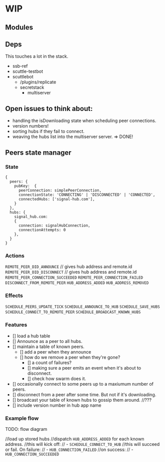 # WIP

## Modules

## Deps

This touches a lot in the stack.

- ssb-ref
- scuttle-testbot
- scuttlebot
  - /plugins/replicate
  - secretstack
    - multiserver

## Open issues to think about:

- handling the isDownloading state when scheduling peer connections.
- version numbers!
- sorting hubs if they fail to connect. 
- weaving the hubs list into the multiserver server. => DONE!

## Peers state manager

### State

```
{
  peers: {
    pubKey:  {
      peerConnection: simplePeerConnection,
      connectionState: 'CONNECTING' | 'DISCONNECTED' | 'CONNECTED',
      connectedHubs: ['signal-hub.com'],
    } 
  },
  hubs: {
    signal_hub.com: 
    {
      connection: signalHubConnection,
      connectionAttempts: 0
    },
  }
}
```

### Actions

`REMOTE_PEER_DID_ANNOUNCE` // gives hub address and remote.id
`REMOTE_PEER_DID_DISCONNECT` // gives hub address and remote.id
`REMOTE_PEER_CONNECTION_SUCCEEDED`
`REMOTE_PEER_CONNECTION_FAILED`
`DISCONNECT_FROM_REMOTE_PEER`
`HUB_ADDRESS_ADDED`
`HUB_ADDRESS_REMOVED`

### Effects

`SCHEDULE_PEERS_UPDATE_TICK`
`SCHEDULE_ANNOUNCE_TO_HUB`
`SCHEDULE_SAVE_HUBS`
`SCHEDULE_CONNECT_TO_REMOTE_PEER`
`SCHEDULE_BROADCAST_KNOWN_HUBS`

### Features

- [] load a hub table
- [] Announce as a peer to all hubs.
- [] maintain a table of known peers.
  - [] add a peer when they announce
  - [] how do we remove a peer when they're gone?
    - [] a count of failures?
    - [] making sure a peer emits an event when it's about to disconnect.
    - [] check how swarm does it.
- [] occasionally connect to some peers up to a maxiumum number of peers.
- [] disconnect from a peer after some time. But not if it's downloading.
- [] broadcast your table of known hubs to gossip them around. //??? 
- [] include version number in hub app name

### Example flow

TODO: flow diagram

//load up stored hubs
//dispatch `HUB_ADDRESS_ADDED` for each known address.
//this will kick off:
// - `SCHEDULE_CONNECT_TO_HUB`
//this will succeed or fail. On failure:
// - `HUB_CONNECTION_FAILED`
//on success:
// - `HUB_CONNECTION_SUCCEEDED`

